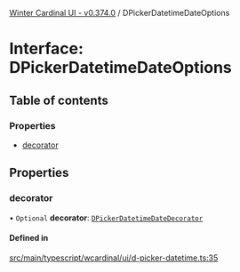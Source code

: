 [Winter Cardinal UI - v0.374.0](../index.md) / DPickerDatetimeDateOptions

# Interface: DPickerDatetimeDateOptions

## Table of contents

### Properties

- [decorator](DPickerDatetimeDateOptions.md#decorator)

## Properties

### decorator

• `Optional` **decorator**: [`DPickerDatetimeDateDecorator`](../index.md#dpickerdatetimedatedecorator)

#### Defined in

[src/main/typescript/wcardinal/ui/d-picker-datetime.ts:35](https://github.com/winter-cardinal/winter-cardinal-ui/blob/v0.310.1/src/main/typescript/wcardinal/ui/d-picker-datetime.ts#L35)
